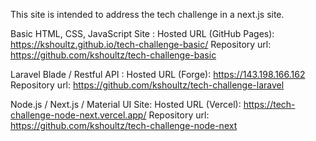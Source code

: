 This site is intended to address the tech challenge in a next.js site.

Basic HTML, CSS, JavaScript Site :
Hosted URL (GitHub Pages): <https://kshoultz.github.io/tech-challenge-basic/>
Repository url: <https://github.com/kshoultz/tech-challenge-basic>

Laravel Blade / Restful API :
Hosted URL (Forge): <https://143.198.166.162>
Repository url: <https://github.com/kshoultz/tech-challenge-laravel>

Node.js / Next.js / Material UI Site:
Hosted URL (Vercel): <https://tech-challenge-node-next.vercel.app/>
Repository url: <https://github.com/kshoultz/tech-challenge-node-next>
